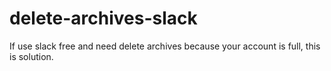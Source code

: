 # delete-archives-slack
If use slack free and need delete archives because your account is full, this is solution.
